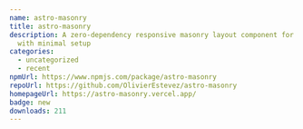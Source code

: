```yaml
---
name: astro-masonry
title: astro-masonry
description: A zero-dependency responsive masonry layout component for Astro
  with minimal setup
categories:
  - uncategorized
  - recent
npmUrl: https://www.npmjs.com/package/astro-masonry
repoUrl: https://github.com/OlivierEstevez/astro-masonry
homepageUrl: https://astro-masonry.vercel.app/
badge: new
downloads: 211
---
```

